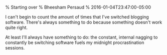 % Starting over
% Bheesham Persaud
% 2016-01-04T23:47:00-05:00

I can't begin to count the amount of times that I've switched blogging software.
There's always something to do because something doesn't work quite right.

At least I'll always have something to do: the constant, internal nagging to
constantly be switching software fuels my midnight procrastination sessions.

